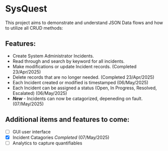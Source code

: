 # SysQuest

This project aims to demonstrate and understand JSON Data flows and how to utilize all CRUD methods:

## Features:

  - Create System Administrator Incidents.  
  - Read through and search by keyword for all incidents.  
  - Make modifications or update Incident records. (Completed 23/Apr/2025)  
  - Delete records that are no longer needed. (Completed 23/Apr/2025)  
  - Each Incident created or modified is timestamped (06/May/2025)  
  - Each Incident can be assigned a status (Open, In Progress, Resolved, Escalated) (06/May/2025)  
  - ***New*** - Incidents can now be catagorized, depeneding on fault. (07/May/2025)

## Additional items and features to come:

   - [ ] GUI user interface
   - [X] Incident Catagories _Completed_ (07/May/2025)
   - [ ] Analytics to capture quantifiables
